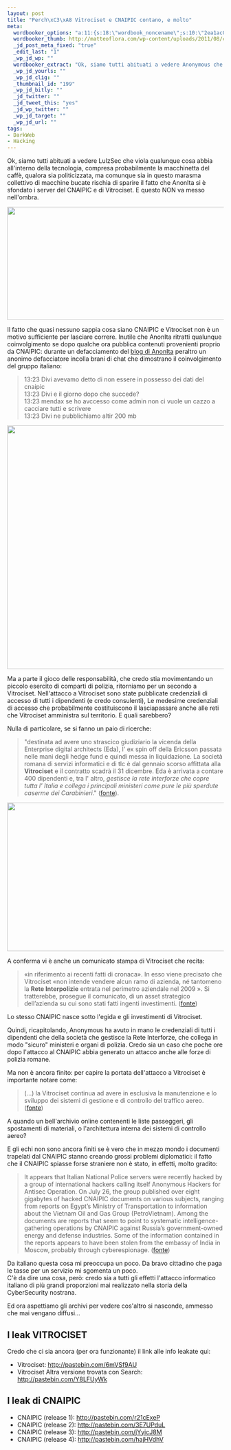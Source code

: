 ```yaml
--- 
layout: post
title: "Perch\xC3\xA8 Vitrociset e CNAIPIC contano, e molto"
meta: 
  wordbooker_options: "a:11:{s:18:\"wordbook_noncename\";s:10:\"2ea1ac0547\";s:18:\"wordbook_page_post\";s:15:\"131388540210117\";s:18:\"wordbook_orandpage\";s:1:\"2\";s:23:\"wordbook_default_author\";s:1:\"1\";s:23:\"wordbook_extract_length\";s:3:\"256\";s:19:\"wordbook_actionlink\";s:3:\"200\";s:26:\"wordbooker_publish_default\";s:2:\"on\";s:18:\"wordbook_attribute\";s:8:\"BlogPost\";s:24:\"wordbooker_status_update\";s:2:\"on\";s:29:\"wordbooker_status_update_text\";s:26:\": Post :  %title% - %link%\";s:20:\"wordbook_comment_get\";s:2:\"on\";}"
  wordbooker_thumb: http://matteoflora.com/wp-content/uploads/2011/08/cia.png
  _jd_post_meta_fixed: "true"
  _edit_last: "1"
  _wp_jd_wp: ""
  wordbooker_extract: "Ok, siamo tutti abituati a vedere Anonymous che viola qualunque cosa abbia all'interno della tecnologia, compresa probabilmente la macchinetta del caff\xC3\xA8, qualora sia politicizzata, ma comunque sia in questo marasma collettivo di macchine bucate rischia ..."
  _wp_jd_yourls: ""
  _wp_jd_clig: ""
  _thumbnail_id: "199"
  _wp_jd_bitly: ""
  _jd_twitter: ""
  _jd_tweet_this: "yes"
  _jd_wp_twitter: ""
  _wp_jd_target: ""
  _wp_jd_url: ""
tags: 
- DarkWeb
- Hacking
---
```

Ok, siamo tutti abituati a vedere LulzSec che viola qualunque cosa abbia all'interno della tecnologia, compresa probabilmente la macchinetta del caffè, qualora sia politicizzata, ma comunque sia in questo marasma collettivo di macchine bucate rischia di sparire il fatto che AnonIta si è sfondato i server del CNAIPIC e di Vitrociset. E questo NON va messo nell'ombra.   
  
<a href="http://xkcd.com/932/"><img src="http://matteoflora.com/wp-content/uploads/2011/08/cia.png" alt="" title="cia" width="578" height="263" class="aligncenter size-full wp-image-199" /></a>
  
Il fatto che quasi nessuno sappia cosa siano CNAIPIC e Vitrociset non è un motivo sufficiente per lasciare correre. Inutile che AnonIta ritratti qualunque coinvolgimento se dopo qualche ora pubblica contenuti provenienti proprio da CNAIPIC: durante un defacciamento del [blog di AnonIta](http://anonops-ita.blogspot.com/) peraltro un anonimo defacciatore incolla brani di chat che dimostrano il coinvolgimento del gruppo italiano:

> 13:23   Divi avevamo detto di non essere in possesso dei dati del cnaipic  
> 13:23 Divi e il giorno dopo che succede?  
> 13:23 mendax se ho avccesso come admin non ci vuole un cazzo a cacciare tutti e scrivere  
> 13:23 Divi ne pubblichiamo altir 200 mb  

<a href="http://matteoflora.com/wp-content/uploads/2011/08/evil181-e1312184866334.png"><img src="http://matteoflora.com/wp-content/uploads/2011/08/evil181-e1312184866334.png" alt="" title="evil18" width="639" height="567" class="aligncenter size-full wp-image-204" /></a>

Ma a parte il gioco delle responsabilità, che credo stia movimentando un piccolo esercito di comparti di polizia, ritorniamo per un secondo a Vitrociset. Nell'attacco a Vitrociset sono state pubblicate credenziali di accesso di tutti i dipendenti (e credo consulenti), Le medesime credenziali di accesso che probabilmente costituiscono il lasciapassare anche alle reti che Vitrociset amministra sul territorio. E quali sarebbero?  
  
Nulla di particolare, se si fanno un paio di ricerche:  
  
>  "destinata ad avere uno strascico giudiziario la vicenda della Enterprise digital architects (Eda), l' ex spin off della Ericsson passata nelle mani degli hedge fund e quindi messa in liquidazione. La società romana di servizi informatici e di tlc è dal gennaio scorso affittata alla **Vitrociset** e il contratto scadrà il 31 dicembre. Eda è arrivata a contare 400 dipendenti e, tra l' altro, _gestisce la rete interforze che copre tutta l' Italia e collega i principali ministeri come pure le più sperdute caserme dei Carabinieri_." ([fonte](http://archiviostorico.corriere.it/2008/ottobre/24/sovrapprezzo_del_curatore_non_giu_mo_0_081024017.shtml)).  
  
<a href="http://matteoflora.com/wp-content/uploads/2011/08/Sc25lgf-e1312196693312.jpg"><img src="http://matteoflora.com/wp-content/uploads/2011/08/Sc25lgf-e1312196693312.jpg" alt="" title="Sc25lgf" width="640" height="346" class="aligncenter size-full wp-image-218" /></a>

A conferma vi è anche un comunicato stampa di Vitrociset che recita:  
  
> «in riferimento ai recenti fatti di cronaca». In esso viene precisato che Vitrociset «non intende vendere alcun ramo di azienda, né tantomeno la **Rete Interpolizie** entrata nel perimetro aziendale nel 2009 ». Si tratterebbe, prosegue il comunicato, di un asset strategico dell’azienda su cui sono stati fatti ingenti investimenti. ([fonte](http://www.corrierecomunicazioni.it/news/84148/vitrociset_la_rete_interpolizie_non_in_vendita))  
  
Lo stesso CNAIPIC nasce sotto l'egida e gli investimenti di Vitrociset.  
  
Quindi, ricapitolando, Anonymous ha avuto in mano le credenziali di tutti i dipendenti che della società che gestisce la Rete Interforze, che collega in modo "sicuro" ministeri e organi di polizia. Credo sia un caso che poche ore dopo l'attacco al CNAIPIC abbia generato un attacco anche alle forze di polizia romane.  
  
Ma non è ancora finito: per capire la portata dell'attacco a Vitrociset è importante notare come:  
  
> (...) la Vitrociset continua ad avere in esclusiva la manutenzione e lo sviluppo dei sistemi di gestione e di controllo del traffico aereo. ([fonte](http://it.wikipedia.org/wiki/Vitrociset))  
  
A quando un bell'archivio online contenenti le liste passeggeri, gli spostamenti di materiali, o l'architettura interna dei sistemi di controllo aereo?  
  
E gli echi non sono ancora finiti se è vero che in mezzo mondo i documenti trapelati dal CNAIPIC stanno creando grossi problemi diplomatici: il fatto che il CNAIPIC spiasse forse straniere non è stato, in effetti, molto gradito:

> It appears that Italian National Police servers were recently hacked by a group of international hackers calling itself Anonymous Hackers for Antisec Operation. On July 26, the group published over eight gigabytes of hacked CNAIPIC documents on various subjects, ranging from reports on Egypt’s Ministry of Transportation to information about the Vietnam Oil and Gas Group (PetroVietnam). Among the documents are reports that seem to point to systematic intelligence-gathering operations by CNAIPIC against Russia’s government-owned energy and defense industries. Some of the information contained in the reports appears to have been stolen from the embassy of India in Moscow, probably through cyberespionage. ([fonte](http://inteldaily.com/2011/07/computer-hacking-reveals-italian-spying-on-russia-india/))  
  
Da italiano questa cosa mi preoccupa un poco. Da bravo cittadino che paga le tasse per un servizio mi sgomenta un poco.  
C'è da dire una cosa, però: credo sia a tutti gli effetti l'attacco informatico italiano di più grandi proporzioni mai realizzato nella storia della CyberSecurity nostrana.  
  
Ed ora aspettiamo gli archivi per vedere cos'altro si nasconde, ammesso che mai vengano diffusi...  
  
## I leak VITROCISET
Credo che ci sia ancora (per ora funzionante) il link alle info leakate qui:

* Vitrociset: <http://pastebin.com/6mVSf9AU>
* Vitrociset Altra versione trovata con Search: <http://pastebin.com/Y8LFUyWk>
  
## I leak di CNAIPIC
  
* CNAIPIC (release 1): <http://pastebin.com/r21cExeP>
* CNAIPIC (release 2): <http://pastebin.com/3E7UPduL>
* CNAIPIC (release 3): <http://pastebin.com/jYyicJ8M>
* CNAIPIC (release 4): <http://pastebin.com/hajHVdhV>
